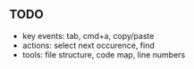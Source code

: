 ## TODO

- key events: tab, cmd+a, copy/paste
- actions: select next occurence, find
- tools: file structure, code map, line numbers
